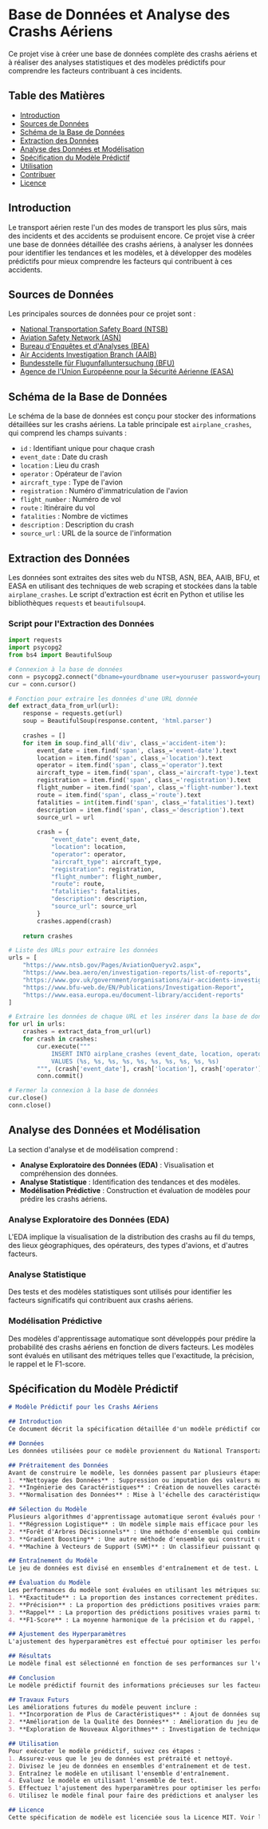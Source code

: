 # Base de Données et Analyse des Crashs Aériens

Ce projet vise à créer une base de données complète des crashs aériens et à réaliser des analyses statistiques et des modèles prédictifs pour comprendre les facteurs contribuant à ces incidents.

## Table des Matières
- [Introduction](#introduction)
- [Sources de Données](#sources-de-données)
- [Schéma de la Base de Données](#schéma-de-la-base-de-données)
- [Extraction des Données](#extraction-des-données)
- [Analyse des Données et Modélisation](#analyse-des-données-et-modélisation)
- [Spécification du Modèle Prédictif](#spécification-du-modèle-prédictif)
- [Utilisation](#utilisation)
- [Contribuer](#contribuer)
- [Licence](#licence)

## Introduction
Le transport aérien reste l'un des modes de transport les plus sûrs, mais des incidents et des accidents se produisent encore. Ce projet vise à créer une base de données détaillée des crashs aériens, à analyser les données pour identifier les tendances et les modèles, et à développer des modèles prédictifs pour mieux comprendre les facteurs qui contribuent à ces accidents.

## Sources de Données
Les principales sources de données pour ce projet sont :
- [National Transportation Safety Board (NTSB)](https://www.ntsb.gov/Pages/AviationQueryv2.aspx)
- [Aviation Safety Network (ASN)](https://asn.flightsafety.org/)
- [Bureau d'Enquêtes et d'Analyses (BEA)](https://www.bea.aero/en/investigation-reports/list-of-reports)
- [Air Accidents Investigation Branch (AAIB)](https://www.gov.uk/government/organisations/air-accidents-investigation-branch)
- [Bundesstelle für Flugunfalluntersuchung (BFU)](https://www.bfu-web.de/EN/Publications/Investigation-Report)
- [Agence de l'Union Européenne pour la Sécurité Aérienne (EASA)](https://www.easa.europa.eu/document-library/accident-reports)

## Schéma de la Base de Données
Le schéma de la base de données est conçu pour stocker des informations détaillées sur les crashs aériens. La table principale est `airplane_crashes`, qui comprend les champs suivants :
- `id` : Identifiant unique pour chaque crash
- `event_date` : Date du crash
- `location` : Lieu du crash
- `operator` : Opérateur de l'avion
- `aircraft_type` : Type de l'avion
- `registration` : Numéro d'immatriculation de l'avion
- `flight_number` : Numéro de vol
- `route` : Itinéraire du vol
- `fatalities` : Nombre de victimes
- `description` : Description du crash
- `source_url` : URL de la source de l'information

## Extraction des Données
Les données sont extraites des sites web du NTSB, ASN, BEA, AAIB, BFU, et EASA en utilisant des techniques de web scraping et stockées dans la table `airplane_crashes`. Le script d'extraction est écrit en Python et utilise les bibliothèques `requests` et `beautifulsoup4`.

### Script pour l'Extraction des Données

```python name=translations/fr/extract_data.py
import requests
import psycopg2
from bs4 import BeautifulSoup

# Connexion à la base de données
conn = psycopg2.connect("dbname=yourdbname user=youruser password=yourpassword host=yourhost port=yourport")
cur = conn.cursor()

# Fonction pour extraire les données d'une URL donnée
def extract_data_from_url(url):
    response = requests.get(url)
    soup = BeautifulSoup(response.content, 'html.parser')
    
    crashes = []
    for item in soup.find_all('div', class_='accident-item'):
        event_date = item.find('span', class_='event-date').text
        location = item.find('span', class_='location').text
        operator = item.find('span', class_='operator').text
        aircraft_type = item.find('span', class_='aircraft-type').text
        registration = item.find('span', class_='registration').text
        flight_number = item.find('span', class_='flight-number').text
        route = item.find('span', class_='route').text
        fatalities = int(item.find('span', class_='fatalities').text)
        description = item.find('span', class_='description').text
        source_url = url
        
        crash = {
            "event_date": event_date,
            "location": location,
            "operator": operator,
            "aircraft_type": aircraft_type,
            "registration": registration,
            "flight_number": flight_number,
            "route": route,
            "fatalities": fatalities,
            "description": description,
            "source_url": source_url
        }
        crashes.append(crash)
    
    return crashes

# Liste des URLs pour extraire les données
urls = [
    "https://www.ntsb.gov/Pages/AviationQueryv2.aspx",
    "https://www.bea.aero/en/investigation-reports/list-of-reports",
    "https://www.gov.uk/government/organisations/air-accidents-investigation-branch",
    "https://www.bfu-web.de/EN/Publications/Investigation-Report",
    "https://www.easa.europa.eu/document-library/accident-reports"
]

# Extraire les données de chaque URL et les insérer dans la base de données
for url in urls:
    crashes = extract_data_from_url(url)
    for crash in crashes:
        cur.execute("""
            INSERT INTO airplane_crashes (event_date, location, operator, aircraft_type, registration, flight_number, route, fatalities, description, source_url)
            VALUES (%s, %s, %s, %s, %s, %s, %s, %s, %s, %s)
        """, (crash['event_date'], crash['location'], crash['operator'], crash['aircraft_type'], crash['registration'], crash['flight_number'], crash['route'], crash['fatalities'], crash['description'], crash['source_url']))
        conn.commit()

# Fermer la connexion à la base de données
cur.close()
conn.close()
```

## Analyse des Données et Modélisation
La section d'analyse et de modélisation comprend :
- **Analyse Exploratoire des Données (EDA)** : Visualisation et compréhension des données.
- **Analyse Statistique** : Identification des tendances et des modèles.
- **Modélisation Prédictive** : Construction et évaluation de modèles pour prédire les crashs aériens.

### Analyse Exploratoire des Données (EDA)
L'EDA implique la visualisation de la distribution des crashs au fil du temps, des lieux géographiques, des opérateurs, des types d'avions, et d'autres facteurs.

### Analyse Statistique
Des tests et des modèles statistiques sont utilisés pour identifier les facteurs significatifs qui contribuent aux crashs aériens.

### Modélisation Prédictive
Des modèles d'apprentissage automatique sont développés pour prédire la probabilité des crashs aériens en fonction de divers facteurs. Les modèles sont évalués en utilisant des métriques telles que l'exactitude, la précision, le rappel et le F1-score.

## Spécification du Modèle Prédictif

````markdown name=translations/fr/model_specification.md
# Modèle Prédictif pour les Crashs Aériens

## Introduction
Ce document décrit la spécification détaillée d'un modèle prédictif conçu pour prévoir la probabilité des crashs aériens en se basant sur des données historiques. Le modèle vise à identifier les facteurs qui contribuent aux crashs aériens et à prédire les incidents futurs.

## Données
Les données utilisées pour ce modèle proviennent du National Transportation Safety Board (NTSB) et de l'Aviation Safety Network (ASN). Le jeu de données comprend des informations détaillées sur les crashs aériens, telles que la date, le lieu, l'opérateur, le type d'avion et le nombre de victimes.

## Prétraitement des Données
Avant de construire le modèle, les données passent par plusieurs étapes de prétraitement :
1. **Nettoyage des Données** : Suppression ou imputation des valeurs manquantes, correction des types de données et gestion des valeurs aberrantes.
2. **Ingénierie des Caractéristiques** : Création de nouvelles caractéristiques à partir des données existantes, telles que la période de l'année, les conditions météorologiques et l'âge de l'avion.
3. **Normalisation des Données** : Mise à l'échelle des caractéristiques numériques pour s'assurer qu'elles ont des plages similaires.

## Sélection du Modèle
Plusieurs algorithmes d'apprentissage automatique seront évalués pour trouver le meilleur modèle pour prédire les crashs aériens. Ces algorithmes incluent :
1. **Régression Logistique** : Un modèle simple mais efficace pour les problèmes de classification binaire.
2. **Forêt d'Arbres Décisionnels** : Une méthode d'ensemble qui combine plusieurs arbres décisionnels pour améliorer la précision.
3. **Gradient Boosting** : Une autre méthode d'ensemble qui construit des modèles de manière séquentielle pour corriger les erreurs des modèles précédents.
4. **Machine à Vecteurs de Support (SVM)** : Un classifieur puissant qui trouve l'hyperplan optimal pour séparer les classes.

## Entraînement du Modèle
Le jeu de données est divisé en ensembles d'entraînement et de test. L'ensemble d'entraînement est utilisé pour entraîner le modèle, et l'ensemble de test est utilisé pour évaluer ses performances. Une validation croisée est effectuée pour s'assurer que le modèle se généralise bien aux données non vues.

## Évaluation du Modèle
Les performances du modèle sont évaluées en utilisant les métriques suivantes :
1. **Exactitude** : La proportion des instances correctement prédites.
2. **Précision** : La proportion des prédictions positives vraies parmi toutes les prédictions positives.
3. **Rappel** : La proportion des prédictions positives vraies parmi toutes les instances positives réelles.
4. **F1-Score** : La moyenne harmonique de la précision et du rappel, fournissant un équilibre entre les deux.

## Ajustement des Hyperparamètres
L'ajustement des hyperparamètres est effectué pour optimiser les performances du modèle. Des techniques telles que la recherche sur grille et la recherche aléatoire sont utilisées pour trouver la meilleure combinaison d'hyperparamètres pour chaque algorithme.

## Résultats
Le modèle final est sélectionné en fonction de ses performances sur l'ensemble de test. Les résultats sont présentés en termes d'exactitude, de précision, de rappel et de F1-score. Des visualisations telles que les matrices de confusion et les courbes ROC sont utilisées pour illustrer les performances du modèle.

## Conclusion
Le modèle prédictif fournit des informations précieuses sur les facteurs contribuant aux crashs aériens et aide à prévoir les incidents futurs. Le modèle peut être utilisé par les autorités aéronautiques et les compagnies aériennes pour améliorer les mesures de sécurité et prévenir les crashs futurs.

## Travaux Futurs
Les améliorations futures du modèle peuvent inclure :
1. **Incorporation de Plus de Caractéristiques** : Ajout de données supplémentaires telles que les conditions météorologiques, les dossiers de maintenance et l'expérience des pilotes.
2. **Amélioration de la Qualité des Données** : Amélioration du jeu de données en obtenant des données plus précises et plus complètes.
3. **Exploration de Nouveaux Algorithmes** : Investigation de techniques d'apprentissage automatique plus sophistiquées telles que l'apprentissage profond.

## Utilisation
Pour exécuter le modèle prédictif, suivez ces étapes :
1. Assurez-vous que le jeu de données est prétraité et nettoyé.
2. Divisez le jeu de données en ensembles d'entraînement et de test.
3. Entraînez le modèle en utilisant l'ensemble d'entraînement.
4. Évaluez le modèle en utilisant l'ensemble de test.
5. Effectuez l'ajustement des hyperparamètres pour optimiser les performances du modèle.
6. Utilisez le modèle final pour faire des prédictions et analyser les résultats.

## Licence
Cette spécification de modèle est licenciée sous la Licence MIT. Voir le fichier [LICENSE](LICENSE) pour plus de détails.

